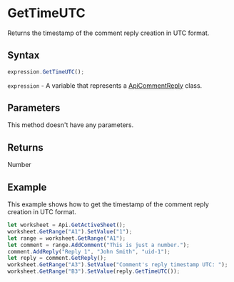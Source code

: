 # GetTimeUTC

Returns the timestamp of the comment reply creation in UTC format.

## Syntax

```javascript
expression.GetTimeUTC();
```

`expression` - A variable that represents a [ApiCommentReply](../ApiCommentReply.md) class.

## Parameters

This method doesn't have any parameters.

## Returns

Number

## Example

This example shows how to get the timestamp of the comment reply creation in UTC format.

```javascript editor-
let worksheet = Api.GetActiveSheet();
worksheet.GetRange("A1").SetValue("1");
let range = worksheet.GetRange("A1");
let comment = range.AddComment("This is just a number.");
comment.AddReply("Reply 1", "John Smith", "uid-1");
let reply = comment.GetReply();
worksheet.GetRange("A3").SetValue("Comment's reply timestamp UTC: ");
worksheet.GetRange("B3").SetValue(reply.GetTimeUTC());
```
